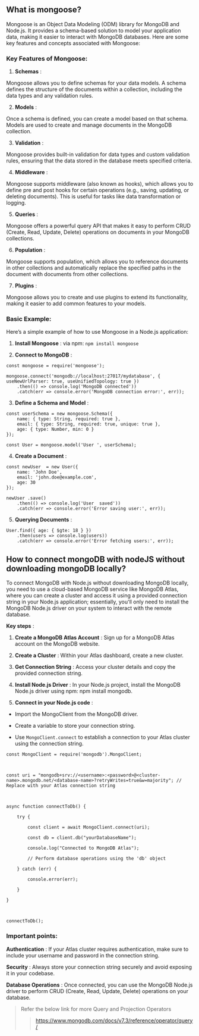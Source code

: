 ## What is mongoose?

Mongoose is an Object Data Modeling (ODM) library for MongoDB and Node.js. It provides a schema-based solution to model your application data, making it easier to interact with MongoDB databases. Here are some key features and concepts associated with Mongoose:

### Key Features of Mongoose:

1. __Schemas__ :

Mongoose allows you to define schemas for your data models. A schema defines the structure of the documents within a collection, including the data types and any validation rules.

2. __Models__ :

Once a schema is defined, you can create a model based on that schema. Models are used to create and manage documents in the MongoDB collection.

3. __Validation__ :

Mongoose provides built-in validation for data types and custom validation rules, ensuring that the data stored in the database meets specified criteria.

4. __Middleware__ :

Mongoose supports middleware (also known as hooks), which allows you to define pre and post hooks for certain operations (e.g., saving, updating, or deleting documents). This is useful for tasks like data transformation or logging.

5. __Queries__ :

Mongoose offers a powerful query API that makes it easy to perform CRUD (Create, Read, Update, Delete) operations on documents in your MongoDB collections.

6. __Population__ :

Mongoose supports population, which allows you to reference documents in other collections and automatically replace the specified paths in the document with documents from other collections.

7. __Plugins__ :

Mongoose allows you to create and use plugins to extend its functionality, making it easier to add common features to your models.

### Basic Example:
Here’s a simple example of how to use Mongoose in a Node.js application:

1. __Install Mongoose__ : via npm: `npm install mongoose`

2. __Connect to MongoDB__ :

```
const mongoose = require('mongoose');

mongoose.connect('mongodb://localhost:27017/mydatabase', { useNewUrlParser: true, useUnifiedTopology: true })
    .then(() => console.log('MongoDB connected'))
    .catch(err => console.error('MongoDB connection error:', err));
```

3. __Define a Schema and Model__ :

```
const userSchema = new mongoose.Schema({
    name: { type: String, required: true },
    email: { type: String, required: true, unique: true },
    age: { type: Number, min: 0 }
});

const User = mongoose.model('User ', userSchema);

```

4. __Create a Document__ :

```
const newUser  = new User({
    name: 'John Doe',
    email: 'john.doe@example.com',
    age: 30
});

newUser .save()
    .then(() => console.log('User  saved'))
    .catch(err => console.error('Error saving user:', err));
```    

5. __Querying Documents__ :

```
User.find({ age: { $gte: 18 } })
    .then(users => console.log(users))
    .catch(err => console.error('Error fetching users:', err));
```    

## How to connect mongoDB with nodeJS without downloading mongoDB locally?

To connect MongoDB with Node.js without downloading MongoDB locally, you need to use a cloud-based MongoDB service like MongoDB Atlas, where you can create a cluster and access it using a provided connection string in your Node.js application; essentially, you'll only need to install the MongoDB Node.js driver on your system to interact with the remote database.

__Key steps__ :

1. __Create a MongoDB Atlas Account__ : Sign up for a MongoDB Atlas account on the MongoDB website. 
 
2. __Create a Cluster__ : Within your Atlas dashboard, create a new cluster. 
 
3. __Get Connection String__ : Access your cluster details and copy the provided connection string. 
 
4. __Install Node.js Driver__ : In your Node.js project, install the MongoDB Node.js driver using npm: npm install mongodb. 
 
5. __Connect in your Node.js code__ :
* Import the MongoClient from the MongoDB driver. 
 
* Create a variable to store your connection string. 
 
* Use `MongoClient.connect` to establish a connection to your Atlas cluster using the connection string.

```
const MongoClient = require('mongodb').MongoClient;



const uri = "mongodb+srv://<username>:<password>@<cluster-name>.mongodb.net/<database-name>?retryWrites=true&w=majority"; // Replace with your Atlas connection string



async function connectToDb() {

    try {

        const client = await MongoClient.connect(uri);

        const db = client.db("yourDatabaseName");

        console.log("Connected to MongoDB Atlas");

        // Perform database operations using the 'db' object

    } catch (err) {

        console.error(err);

    }

}



connectToDb(); 
```

### Important points:
__Authentication__ :
If your Atlas cluster requires authentication, make sure to include your username and password in the connection string. 
 
__Security__ :
Always store your connection string securely and avoid exposing it in your codebase. 
 
__Database Operations__ :
Once connected, you can use the MongoDB Node.js driver to perform CRUD (Create, Read, Update, Delete) operations on your database. 

> Refer the below link for more Query and Projection Operators
>> https://www.mongodb.com/docs/v7.3/reference/operator/query/